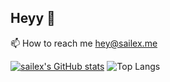 ## Heyy 👋

📫 How to reach me hey@sailex.me

[![sailex's GitHub stats](https://github-readme-stats.vercel.app/api?username=sailex428)](https://github.com/anuraghazra/github-readme-stats)
![Top Langs](https://github-readme-stats.vercel.app/api/top-langs/?username=sailex428&layout=compact)

<!--
**sailex428/sailex428** is a ✨ _special_ ✨ repository because its `README.md` (this file) appears on your GitHub profile.

Here are some ideas to get you started:

- 🔭 I’m currently working on ...
- 🌱 I’m currently learning ...
- 👯 I’m looking to collaborate on ...
- 🤔 I’m looking for help with ...
- 💬 Ask me about ...
- 📫 How to reach me: ...
- 😄 Pronouns: ...
- ⚡ Fun fact: ...
-->
